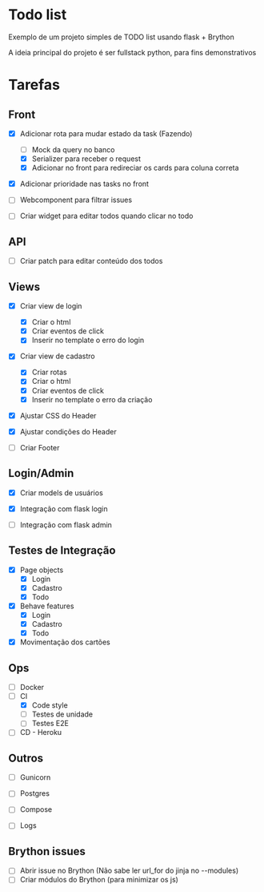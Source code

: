 # Todo list

Exemplo de um projeto simples de TODO list usando flask + Brython

A ideia principal do projeto é ser fullstack python, para fins demonstrativos


# Tarefas

## Front
- [x] Adicionar rota para mudar estado da task (Fazendo)
  - [ ] Mock da query no banco
  - [x] Serializer para receber o request
  - [x] Adicionar no front para redireciar os cards para coluna correta
- [x] Adicionar prioridade nas tasks no front
- [ ] Webcomponent para filtrar issues
- [ ] Criar widget para editar todos quando clicar no todo


## API
- [ ] Criar patch para editar conteúdo dos todos

## Views
- [x] Criar view de login
  - [x] Criar o html
  - [x] Criar eventos de click
  - [x] Inserir no template o erro do login
- [x] Criar view de cadastro
  - [x] Criar rotas
  - [x] Criar o html
  - [x] Criar eventos de click
  - [x] Inserir no template o erro da criação
- [x] Ajustar CSS do Header
- [x] Ajustar condições do Header
- [ ] Criar Footer


## Login/Admin
- [x] Criar models de usuários
- [x] Integração com flask login
- [ ] Integração com flask admin


## Testes de Integração
- [x] Page objects
  - [x] Login
  - [x] Cadastro
  - [x] Todo
- [x] Behave features
  - [x] Login
  - [x] Cadastro
  - [x] Todo
- [x] Movimentação dos cartões

## Ops
- [ ] Docker
- [ ] CI
  - [x] Code style
  - [ ] Testes de unidade
  - [ ] Testes E2E
- [ ] CD - Heroku

## Outros
- [ ] Gunicorn
- [ ] Postgres
- [ ] Compose
- [ ] Logs


## Brython issues
- [ ] Abrir issue no Brython (Não sabe ler url_for do jinja no --modules)
- [ ] Criar módulos do Brython (para minimizar os js)
